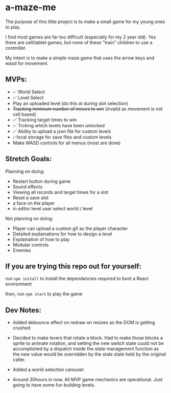 # a-maze-me

The purpose of this little project is to make a small game for my young ones to play.

I find most games are far too difficult (especially for my 2 year old).  Yes there are cell/tablet games, but none of these "train" children to use a controller.

My intent is to make a simple maze game that uses the arrow keys and wasd for movement.

## MVPs:

- ✅ World Select
- ✅ Level Select
- Play an uploaded level (do this at during slot selection)
- ~~Tracking minimum number of moves to win~~ (invalid as movement is not cell based)
- ✅ Tracking target times to win
- ✅ Trcking which levels have been unlocked
- ✅ Ability to upload a json file for custom levels
- ✅local storage for save files and custom levels
- Make WASD controls for all menus (most are done)

## Stretch Goals:

Planning on doing:
- Restart button during game
- Sound effects
- Viewing all records and target times for a slot
- Reset a save slot
- a face on the player
- in editor level user select world / level

Not planning on doing:
- Player can upload a custom gif as the player character
- Detailed explainations for how to design a level
- Explaination of how to play
- Modular controls
- Enemies



## If you are trying this repo out for yourself:

run `npm install` to install the dependancies required to boot a React environment

then, run `npm start` to play the game

## Dev Notes:

- Added debounce affect on redraw on resizes as the DOM is getting crushed

- Decided to make levers that rotate a block.  Had to make those blocks a sprite to animate rotation, and setting the new switch state could not be accomplished by a dispatch inside the state management function as the new value would be overridden by the stale state held by the original caller.

- Added a world selection carousel.

- Around 30hours in now.  All MVP game mechanics are operational.  Just going to have some fun building levels.